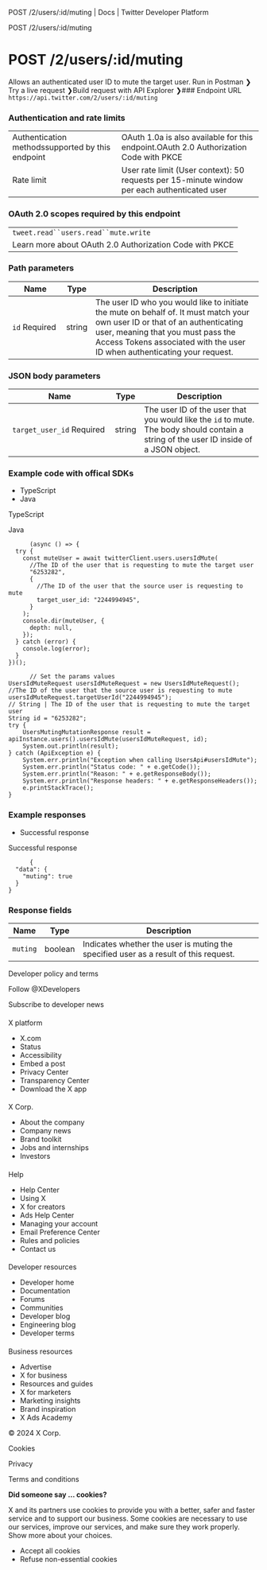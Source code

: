 
POST /2/users/:id/muting | Docs | Twitter Developer Platform 

POST /2/users/:id/muting

 POST /2/users/:id/muting
========================
Allows an authenticated user ID to mute the target user.
Run in Postman ❯Try a live request ❯Build request with API Explorer ❯### Endpoint URL
`https://api.twitter.com/2/users/:id/muting`  
### Authentication and rate limits

|  |  |
| --- | --- |
| Authentication methodssupported by this endpoint | OAuth 1.0a is also available for this endpoint.OAuth 2.0 Authorization Code with PKCE |
| Rate limit | User rate limit (User context): 50 requests per 15-minute window per each authenticated user |
### OAuth 2.0 scopes required by this endpoint

|  |
| --- |
| `tweet.read``users.read``mute.write` |
| Learn more about OAuth 2.0 Authorization Code with PKCE |
### Path parameters

| Name | Type | Description |
| --- | --- | --- |
| `id` Required  | string | The user ID who you would like to initiate the mute on behalf of. It must match your own user ID or that of an authenticating user, meaning that you must pass the Access Tokens associated with the user ID when authenticating your request. |

### JSON body parameters

| Name | Type | Description |
| --- | --- | --- |
| `target_user_id` Required  | string | The user ID of the user that you would like the `id` to mute. The body should contain a string of the user ID inside of a JSON object. |

### Example code with offical SDKs

* TypeScript
* Java

 TypeScript

 Java

```
      (async () => {
  try {
    const muteUser = await twitterClient.users.usersIdMute(
      //The ID of the user that is requesting to mute the target user
      "6253282",
      {
        //The ID of the user that the source user is requesting to mute
        target_user_id: "2244994945",
      }
    );
    console.dir(muteUser, {
      depth: null,
    });
  } catch (error) {
    console.log(error);
  }
})();

```

```
      // Set the params values
UsersIdMuteRequest usersIdMuteRequest = new UsersIdMuteRequest(); 
//The ID of the user that the source user is requesting to mute
usersIdMuteRequest.targetUserId("2244994945");
// String | The ID of the user that is requesting to mute the target user
String id = "6253282";
try {
    UsersMutingMutationResponse result = apiInstance.users().usersIdMute(usersIdMuteRequest, id);
    System.out.println(result);
} catch (ApiException e) {
    System.err.println("Exception when calling UsersApi#usersIdMute");
    System.err.println("Status code: " + e.getCode());
    System.err.println("Reason: " + e.getResponseBody());
    System.err.println("Response headers: " + e.getResponseHeaders());
    e.printStackTrace();
}

```

### Example responses

* Successful response

 Successful response

```
      {
  "data": {
    "muting": true
  }
}
```

### Response fields

| Name | Type | Description |
| --- | --- | --- |
| `muting` | boolean | Indicates whether the user is muting the specified user as a result of this request. |

Developer policy and terms

Follow @XDevelopers

Subscribe to developer news

#### 
 X platform

* X.com
* Status
* Accessibility
* Embed a post
* Privacy Center
* Transparency Center
* Download the X app

#### 
 X Corp.

* About the company
* Company news
* Brand toolkit
* Jobs and internships
* Investors

#### 
 Help

* Help Center
* Using X
* X for creators
* Ads Help Center
* Managing your account
* Email Preference Center
* Rules and policies
* Contact us

#### 
 Developer resources

* Developer home
* Documentation
* Forums
* Communities
* Developer blog
* Engineering blog
* Developer terms

#### 
 Business resources

* Advertise
* X for business
* Resources and guides
* X for marketers
* Marketing insights
* Brand inspiration
* X Ads Academy

 © 2024 X Corp.

Cookies

Privacy

Terms and conditions

**Did someone say … cookies?**  

 X and its partners use cookies to provide you with a better, safer and
 faster service and to support our business. Some cookies are necessary to use
 our services, improve our services, and make sure they work properly.
 Show more about your choices.

* Accept all cookies
* Refuse non-essential cookies